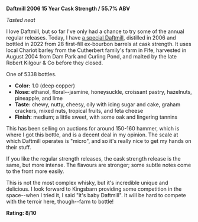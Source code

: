 **Daftmill 2006 15 Year Cask Strength / 55.7% ABV**

*Tasted neat*

I love Daftmill, but so far I've only had a chance to try some of the annual regular releases.  Today, I have [a special Daftmill](https://www.whiskybase.com/whiskies/whisky/206405/daftmill-2006), distilled in 2006 and bottled in 2022 from 28 first-fill ex-bourbon barrels at cask strength.  It uses local Chariot barley from the Cutherbert family's farm in Fife, harvested in August 2004 from Dam Park and Curling Pond, and malted by the late Robert Kilgour & Co before they closed.

One of 5338 bottles.

* **Color:** 1.0 (deep copper)
* **Nose:** ethanol, floral--jasmine, honeysuckle, croissant pastry, hazelnuts, pineapple, and lime
* **Taste:** chewy, nutty, cheesy, oily with icing sugar and cake, graham crackers, mixed nuts, tropical fruits, and feta cheese
* **Finish:** medium; a little sweet, with some oak and lingering tannins

This has been selling on auctions for around 150-160 hammer, which is where I got this bottle, and is a decent deal in my opinion.  The scale at which Daftmill operates is "micro", and so it's really nice to get my hands on their stuff.

If you like the regular strength releases, the cask strength release is the same, but more intense.  The flavours are stronger; some subtle notes come to the front more easily.

This is not the most complex whisky, but it's incredible unique and delicious.  I look forward to Kingsbarn providing some competition in the space--when I tried it, I said "it's baby Daftmill".  It will be hard to compete with the terroir here, though--farm to bottle!

**Rating: 8/10**